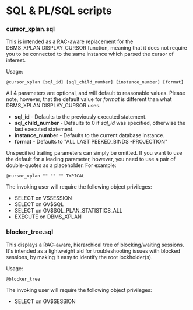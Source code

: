 # SQL & PL/SQL scripts

### cursor_xplan.sql

This is intended as a RAC-aware replacement for the DBMS_XPLAN.DISPLAY_CURSOR function, meaning that it does not require you to be connected to the same instance which parsed the cursor of interest.

Usage:
```
@cursor_xplan [sql_id] [sql_child_number] [instance_number] [format]
```
All 4 parameters are optional, and will default to reasonable values. Please note, however, that the default value for *format* is different than what DBMS_XPLAN.DISPLAY_CURSOR uses.
* **sql_id** - Defaults to the previously executed statement.
* **sql_child_number** - Defaults to 0 if *sql_id* was specified, otherwise the last executed statement.
* **instance_number** - Defaults to the current database instance.
* **format** - Defaults to "ALL LAST PEEKED_BINDS -PROJECTION"

Unspecified trailing parameters can simply be omitted. If you want to use the default for a leading parameter, however, you need to use a pair of double-quotes as a placeholder. For example:
```
@cursor_xplan "" "" "" TYPICAL
```
The invoking user will require the following object privileges:

* SELECT on V$SESSION
* SELECT on GV$SQL
* SELECT on GV$SQL_PLAN_STATISTICS_ALL
* EXECUTE on DBMS_XPLAN

### blocker_tree.sql

This displays a RAC-aware, hierarchical tree of blocking/waiting sessions. It's intended as a lightweight aid for troubleshooting issues with blocked sessions, by making it easy to identify the root lockholder(s).

Usage:
```
@blocker_tree
```
The invoking user will require the following object privileges:

* SELECT on GV$SESSION

